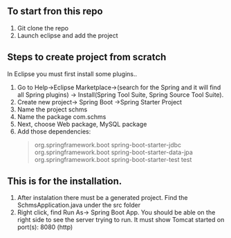 ## To start fron this repo

1. Git clone the repo
2. Launch eclipse and add the project


## Steps to create project from scratch

In Eclipse you must first install some plugins..

1. Go to Help->Eclipse Marketplace->(search for the Spring and it will find all Spring plugins)
    -> Install(Spring Tool Suite, Spring Source Tool Suite).
1. Create new project-> Spring Boot ->Spring Starter Project
2. Name the project schms
3. Name the package com.schms
4. Next, choose Web package, MySQL package
5. Add those dependencies:
	>	<dependency>
	>		<groupId>org.springframework.boot</groupId>
	>		<artifactId>spring-boot-starter-jdbc</artifactId>
	>	</dependency>
	>	
	>	<dependency>
	>		<groupId>org.springframework.boot</groupId>
	>		<artifactId>spring-boot-starter-data-jpa</artifactId>
	>	</dependency>
	>
	>	<dependency>
	>		<groupId>org.springframework.boot</groupId>
	>		<artifactId>spring-boot-starter-test</artifactId>
	>		<scope>test</scope>
	>	</dependency>


## This is for the installation.

1. After instalation there must be a generated project. Find the SchmsApplication.java under the src folder
2. Right click, find Run As-> Spring Boot App. You should be able on the right side to see the server
trying to run. It must show Tomcat started on port(s): 8080 (http)